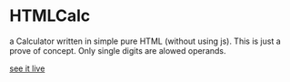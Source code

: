 # HTMLCalc

a Calculator written in simple pure HTML (without using js). This is just a prove of concept. Only single digits are alowed operands.

[see it live](https://cdn.rawgit.com/Holger-Will/htmlcalc/master/htmlcalc.html)

